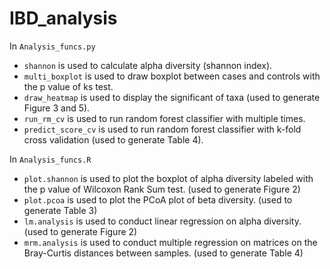 # IBD_analysis

In `Analysis_funcs.py`
  - `shannon` is used to calculate alpha diversity (shannon index).
  - `multi_boxplot` is used to draw boxplot between cases and controls with the p value of ks test.
  - `draw_heatmap` is used to display the significant of taxa (used to generate Figure 3 and 5).
  - `run_rm_cv` is used to run random forest classifier with multiple times.
  - `predict_score_cv` is used to run random forest classifier with k-fold cross validation (used to generate Table 4).

In `Analysis_funcs.R`
  - `plot.shannon` is used to plot the boxplot of alpha diversity labeled with the p value of Wilcoxon Rank Sum test. (used to generate Figure 2)
  - `plot.pcoa` is used to plot the PCoA plot of beta diversity. (used to generate Table 3)
  - `lm.analysis` is used to conduct linear regression on alpha diversity. (used to generate Figure 2)
  - `mrm.analysis` is used to conduct multiple regression on matrices on the Bray-Curtis distances between samples. (used to generate Table 4)
